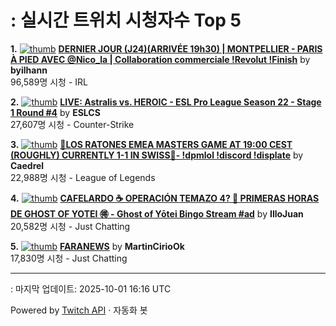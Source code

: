 # : 실시간 트위치 시청자수 Top 5

**1.** [![thumb](https://static-cdn.jtvnw.net/previews-ttv/live_user_byilhann-320x180.jpg)](https://twitch.tv/byilhann)
**[DERNIER JOUR (J24)(ARRIVÉE 19h30) | MONTPELLIER - PARIS À PIED AVEC @Nico_la | Collaboration commerciale !Revolut !Finish](https://twitch.tv/byilhann)** by **byilhann**<br>96,589명 시청  - IRL

**2.** [![thumb](https://static-cdn.jtvnw.net/previews-ttv/live_user_eslcs-320x180.jpg)](https://twitch.tv/ESLCS)
**[LIVE: Astralis vs. HEROIC - ESL Pro League Season 22 - Stage 1 Round #4](https://twitch.tv/ESLCS)** by **ESLCS**<br>27,607명 시청  - Counter-Strike

**3.** [![thumb](https://static-cdn.jtvnw.net/previews-ttv/live_user_caedrel-320x180.jpg)](https://twitch.tv/Caedrel)
**[🔴LOS RATONES EMEA MASTERS GAME AT 19:00 CEST (ROUGHLY) CURRENTLY 1-1 IN SWISS🔴-  !dpmlol !discord !displate](https://twitch.tv/Caedrel)** by **Caedrel**<br>22,988명 시청  - League of Legends

**4.** [![thumb](https://static-cdn.jtvnw.net/previews-ttv/live_user_illojuan-320x180.jpg)](https://twitch.tv/IlloJuan)
**[CAFELARDO ☕ OPERACIÓN TEMAZO 4? 👀  PRIMERAS HORAS DE GHOST OF YOTEI 🉐 - Ghost of Yōtei Bingo Stream #ad](https://twitch.tv/IlloJuan)** by **IlloJuan**<br>20,582명 시청  - Just Chatting

**5.** [![thumb](https://static-cdn.jtvnw.net/previews-ttv/live_user_martinciriook-320x180.jpg)](https://twitch.tv/MartinCirioOk)
**[FARANEWS](https://twitch.tv/MartinCirioOk)** by **MartinCirioOk**<br>17,830명 시청  - Just Chatting


---
: 마지막 업데이트: 2025-10-01 16:16 UTC

Powered by [Twitch API](https://dev.twitch.tv/docs/api/reference) · 자동화 봇